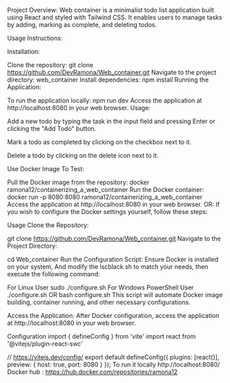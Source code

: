 
Project Overview: Web container is a minimalist todo list application built using React and styled with Tailwind CSS. It enables users to manage tasks by adding, marking as complete, and deleting todos.

Usage Instructions:

Installation:

Clone the repository: git clone https://github.com/DevRamona/Web_container.git Navigate to the project directory: web_container Install dependencies: npm install Running the Application:

To run the application locally: npm run dev Access the application at http://localhost:8080 in your web browser. Usage:

Add a new todo by typing the task in the input field and pressing Enter or clicking the "Add Todo" button.

Mark a todo as completed by clicking on the checkbox next to it.

Delete a todo by clicking on the delete icon next to it.

Use Docker Image To Test:

Pull the Docker image from the repository: docker ramona12/containerizing_a_web_container Run the Docker container: docker run -p 8080:8080 ramona12/containerizing_a_web_container Access the application at http://localhost:8080 in your web browser. OR: If you wish to configure the Docker settings yourself, follow these steps:

Usage Clone the Repository:

git clone https://github.com/DevRamona/Web_container.git Navigate to the Project Directory:

cd Web_container Run the Configuration Script: Ensure Docker is installed on your system, And modify the lscblack.sh to match your needs, then execute the following command:

For Linux User sudo ./configure.sh For Windows PowerShell User ./configure.sh OR bash configure.sh This script will automate Docker image building, container running, and other necessary configurations.

Access the Application: After Docker configuration, access the application at http://localhost:8080 in your web browser.

Configuration import { defineConfig } from 'vite' import react from '@vitejs/plugin-react-swc'

// https://vitejs.dev/config/ export default defineConfig({ plugins: [react()], preview: { host: true, port: 8080 } }); To run it locally http://localhost:8080/ Docker hub : https://hub.docker.com/repositories/ramona12
